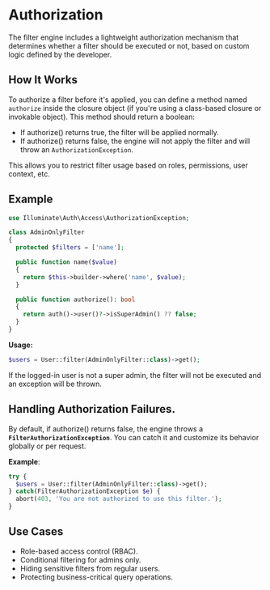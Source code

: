 # Authorization

The filter engine includes a lightweight authorization mechanism that determines whether a filter should be executed or not, based on custom logic defined by the developer.

## How It Works

To authorize a filter before it's applied, you can define a method named `authorize` inside the closure object (if you're using a class-based closure or invokable object). This method should return a boolean:

- If authorize() returns true, the filter will be applied normally.
- If authorize() returns false, the engine will not apply the filter and will throw an `AuthorizationException`.

This allows you to restrict filter usage based on roles, permissions, user context, etc.

## Example

```php
use Illuminate\Auth\Access\AuthorizationException;

class AdminOnlyFilter
{
  protected $filters = ['name'];

  public function name($value)
  {
    return $this->builder->where('name', $value);
  }

  public function authorize(): bool
  {
    return auth()->user()?->isSuperAdmin() ?? false;
  }
}
```

**Usage:**

```php
$users = User::filter(AdminOnlyFilter::class)->get();
```

If the logged-in user is not a super admin, the filter will not be executed and an exception will be thrown.

## Handling Authorization Failures.

By default, if authorize() returns false, the engine throws a **`FilterAuthorizationException`**. You can catch it and customize its behavior globally or per request.

**Example**:

```php
try {
  $users = User::filter(AdminOnlyFilter::class)->get();
} catch(FilterAuthorizationException $e) {
  abort(403, 'You are not authorized to use this filter.');
}
```

## Use Cases

- Role-based access control (RBAC).
- Conditional filtering for admins only.
- Hiding sensitive filters from regular users.
- Protecting business-critical query operations.
